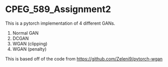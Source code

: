 # CPEG_589_Assignment2
This is a pytorch implementation of 4 different GANs.

1. Normal GAN
2. DCGAN
3. WGAN (clipping)
4. WGAN (penalty)

This is based off of the code from https://github.com/Zeleni9/pytorch-wgan


